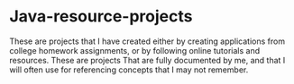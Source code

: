 # Java-resource-projects
These are projects that I have created either by creating applications from college homework assignments, or by following online tutorials and resources. These are projects That are fully documented by me, and that I will often use for referencing concepts that I may not remember.
